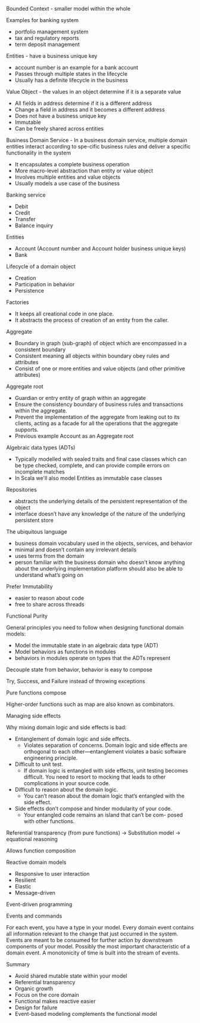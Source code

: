 Bounded Context - smaller model within the whole

Examples for banking system
- portfolio management system
- tax and regulatory reports
- term deposit management

Entities - have a business unique key
- account number is an example for a bank account
- Passes through multiple states in the lifecycle
- Usually has a definite lifecycle in the business

Value Object - the values in an object determine if it is a separate value
- All fields in address determine if it is a different address
- Change a field in address and it becomes a different address
- Does not have a business unique key
- Immutable
- Can be freely shared across entities

Business Domain Service - In a business domain service, multiple domain entities interact according to spe-cific business rules and deliver a specific functionality in the system
- It encapsulates a complete business operation
- More macro-level abstraction than entity or value object
- Involves multiple entities and value objects
- Usually models a use case of the business

Banking service
- Debit
- Credit
- Transfer
- Balance inquiry

Entities
- Account (Account number and Account holder business unique keys)
- Bank

Lifecycle of a domain object
- Creation
- Participation in behavior
- Persistence

Factories
- It keeps all creational code in one place.
- It abstracts the process of creation of an entity from the caller.

Aggregate
- Boundary in graph (sub-graph) of object which are encompassed in a consistent boundary
- Consistent meaning all objects within boundary obey rules and attributes
- Consist of one or more entities and value objects (and other primitive attributes)

Aggregate root
- Guardian or entry entity of graph within an aggregate
- Ensure the consistency boundary of business rules and transactions within the aggregate.
- Prevent the implementation of the aggregate from leaking out to its clients, acting as a facade for all the operations that the aggregate supports.
- Previous example Account as an Aggregate root

Algebraic data types (ADTs)
- Typically modelled with sealed traits and final case classes which can be type checked, complete, and can provide compile errors on incomplete matches
- In Scala we'll also model Entities as immutable case classes 

Repositories
- abstracts the underlying details of the persistent representation of the object
- interface doesn’t have any knowledge of the nature of the underlying persistent store

The ubiquitous language
- business domain vocabulary used in the objects, services, and behavior
- minimal and doesn’t contain any irrelevant details
- uses terms from the domain
- person familiar with the business domain who doesn’t know anything about the underlying implementation platform should also be able to understand what’s going on

Prefer Immutability
- easier to reason about code
- free to share across threads

Functional Purity

General principles you need to follow when designing functional domain models:
- Model the immutable state in an algebraic data type (ADT)
- Model behaviors as functions in modules
- behaviors in modules operate on types that the ADTs represent

Decouple state from behavior, behavior is easy to compose

Try, Success, and Failure instead of throwing exceptions

Pure functions compose

Higher-order functions such as map are also known as combinators.

Managing side effects

Why mixing domain logic and side effects is bad:
- Entanglement of domain logic and side effects. 
  - Violates separation of concerns. Domain logic and side effects are orthogonal to each other—entanglement violates a basic software engineering principle.
- Difficult to unit test.
  - If domain logic is entangled with side effects, unit testing becomes difficult. You need to resort to mocking that leads to other complications in your source code.
- Difficult to reason about the domain logic.
  - You can’t reason about the domain logic that’s entangled with the side effect.
- Side effects don’t compose and hinder modularity of your code.
  - Your entangled code remains an island that can’t be com- posed with other functions.
  
Referential transparency (from pure functions) -> Substitution model -> equational reasoning 

Allows function composition

Reactive domain models
- Responsive to user interaction
- Resilient
- Elastic
- Message-driven

Event-driven programming

Events and commands

For each event, you have a type in your model.
Every domain event contains all information relevant to the change that just occurred in the system.
Events are meant to be consumed for further action by downstream components of your model.
Possibly the most important characteristic of a domain event. A monotonicity of time is built into the stream of events.


Summary
- Avoid shared mutable state within your model
- Referential transparency
- Organic growth
- Focus on the core domain
- Functional makes reactive easier
- Design for failure
- Event-based modeling complements the functional model
